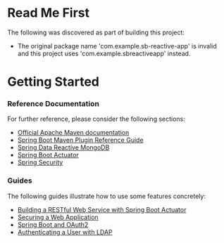 # Read Me First
The following was discovered as part of building this project:

* The original package name 'com.example.sb-reactive-app' is invalid and this project uses 'com.example.sbreactiveapp' instead.

# Getting Started

### Reference Documentation
For further reference, please consider the following sections:

* [Official Apache Maven documentation](https://maven.apache.org/guides/index.html)
* [Spring Boot Maven Plugin Reference Guide](https://docs.spring.io/spring-boot/docs/2.2.4.RELEASE/maven-plugin/)
* [Spring Data Reactive MongoDB](https://docs.spring.io/spring-boot/docs/2.2.4.RELEASE/reference/htmlsingle/#boot-features-mongodb)
* [Spring Boot Actuator](https://docs.spring.io/spring-boot/docs/2.2.4.RELEASE/reference/htmlsingle/#production-ready)
* [Spring Security](https://docs.spring.io/spring-boot/docs/2.2.4.RELEASE/reference/htmlsingle/#boot-features-security)

### Guides
The following guides illustrate how to use some features concretely:

* [Building a RESTful Web Service with Spring Boot Actuator](https://spring.io/guides/gs/actuator-service/)
* [Securing a Web Application](https://spring.io/guides/gs/securing-web/)
* [Spring Boot and OAuth2](https://spring.io/guides/tutorials/spring-boot-oauth2/)
* [Authenticating a User with LDAP](https://spring.io/guides/gs/authenticating-ldap/)

